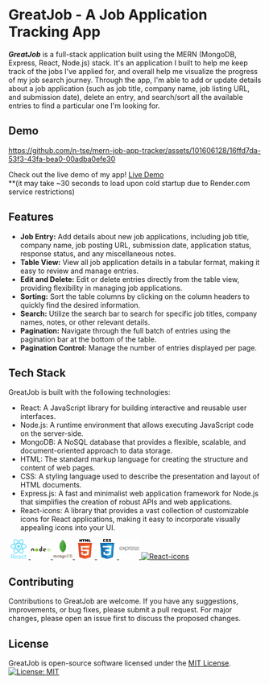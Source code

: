 # **GreatJob** - A Job Application Tracking App

_**GreatJob**_ is a full-stack application built using the MERN (MongoDB, Express, React, Node.js) stack. It's an application I built to help me keep track of the jobs I've applied for, and overall help me visualize the progress of my job search journey. Through the app, I'm able to add or update details about a job application (such as job title, company name, job listing URL, and submission date), delete an entry, and search/sort all the available entries to find a particular one I'm looking for. 

## Demo

https://github.com/n-tse/mern-job-app-tracker/assets/101606128/16ffd7da-53f3-43fa-bea0-00adba0efe30

Check out the live demo of my app! [Live Demo](https://ntse-mern-job-app-tracker-client.onrender.com/)\
**(it may take ~30 seconds to load upon cold startup due to Render.com service restrictions)


## Features

- **Job Entry:** Add details about new job applications, including job title, company name, job posting URL, submission date, application status, response status, and any miscellaneous notes.
- **Table View:** View all job application details in a tabular format, making it easy to review and manage entries.
- **Edit and Delete:** Edit or delete entries directly from the table view, providing flexibility in managing job applications.
- **Sorting:** Sort the table columns by clicking on the column headers to quickly find the desired information.
- **Search:** Utilize the search bar to search for specific job titles, company names, notes, or other relevant details.
- **Pagination:** Navigate through the full batch of entries using the pagination bar at the bottom of the table.
- **Pagination Control:** Manage the number of entries displayed per page.

## Tech Stack

GreatJob is built with the following technologies:

- React: A JavaScript library for building interactive and reusable user interfaces.
- Node.js: A runtime environment that allows executing JavaScript code on the server-side.
- MongoDB: A NoSQL database that provides a flexible, scalable, and document-oriented approach to data storage.
- HTML: The standard markup language for creating the structure and content of web pages.
- CSS: A styling language used to describe the presentation and layout of HTML documents.
- Express.js: A fast and minimalist web application framework for Node.js that simplifies the creation of robust APIs and web applications.
- React-icons: A library that provides a vast collection of customizable icons for React applications, making it easy to incorporate visually appealing icons into your UI.

<p align="left">
  <a href="https://reactjs.org/" target="_blank" rel="noreferrer">
    <img src="https://raw.githubusercontent.com/devicons/devicon/master/icons/react/react-original-wordmark.svg" alt="React.js" width="40" height="40"/>
  </a>
  <a href="https://nodejs.org" target="_blank" rel="noreferrer">
    <img src="https://raw.githubusercontent.com/devicons/devicon/master/icons/nodejs/nodejs-original-wordmark.svg" alt="Node.js" width="40" height="40"/>
  </a>
  <a href="https://www.mongodb.com/" target="_blank" rel="noreferrer">
    <img src="https://raw.githubusercontent.com/devicons/devicon/master/icons/mongodb/mongodb-original-wordmark.svg" alt="MongoDB" width="40" height="40"/>
  </a>
  <a href="https://developer.mozilla.org/en-US/docs/Web/HTML" target="_blank" rel="noreferrer">
    <img src="https://raw.githubusercontent.com/devicons/devicon/master/icons/html5/html5-original-wordmark.svg" alt="HTML" width="40" height="40"/>
  </a>
  <a href="https://developer.mozilla.org/en-US/docs/Web/CSS" target="_blank" rel="noreferrer">
    <img src="https://raw.githubusercontent.com/devicons/devicon/master/icons/css3/css3-original-wordmark.svg" alt="CSS" width="40" height="40"/>
  </a>
  <a href="https://expressjs.com" target="_blank" rel="noreferrer">
    <img src="https://raw.githubusercontent.com/devicons/devicon/master/icons/express/express-original-wordmark.svg" alt="Express" width="40" height="40"/>
  </a>
  <a href="https://react-icons.github.io/react-icons/" target="_blank" rel="noreferrer">
    <img src="https://raw.githubusercontent.com/react-icons/react-icons/master/react-icons.svg" alt="React-icons" width="40" height="40"/>
  </a>
</p>

## Contributing

Contributions to GreatJob are welcome. If you have any suggestions, improvements, or bug fixes, please submit a pull request. For major changes, please open an issue first to discuss the proposed changes.

## License

GreatJob is open-source software licensed under the [MIT License](LICENSE).\
[![License: MIT](https://img.shields.io/badge/License-MIT-yellow.svg)](https://opensource.org/licenses/MIT)
